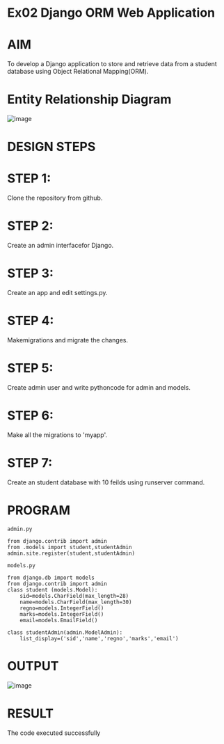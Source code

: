 # Ex02 Django ORM Web Application
# AIM
To develop a Django application to store and retrieve data from a student database using Object Relational Mapping(ORM).

# Entity Relationship Diagram
![image](https://user-images.githubusercontent.com/113497680/236613300-47059628-fd7c-42da-bb7a-5c6efabfee7b.png)

# DESIGN STEPS
# STEP 1:
Clone the repository from github.

# STEP 2:
Create an admin interfacefor Django.

# STEP 3:
Create an app and edit settings.py.

# STEP 4:
Makemigrations and migrate the changes.

# STEP 5:
Create admin user and write pythoncode for admin and models.

# STEP 6:
Make all the migrations to 'myapp'.

# STEP 7:
Create an student database with 10 feilds using runserver command.

# PROGRAM
```
admin.py 

from django.contrib import admin
from .models import student,studentAdmin 
admin.site.register(student,studentAdmin)

models.py

from django.db import models
from django.contrib import admin
class student (models.Model):
    sid=models.CharField(max_length=28)
    name=models.CharField(max_length=30)
    regno=models.IntegerField()
    marks=models.IntegerField()
    email=models.EmailField()

class studentAdmin(admin.ModelAdmin):
    list_display=('sid','name','regno','marks','email')

```
# OUTPUT
![image](https://user-images.githubusercontent.com/113497680/236613200-385cfebf-c9b4-43de-9938-0770929acfa6.png)


# RESULT
The code executed successfully
